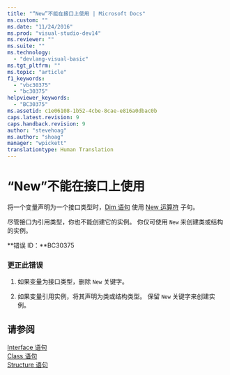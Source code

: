```yaml
---
title: "“New”不能在接口上使用 | Microsoft Docs"
ms.custom: ""
ms.date: "11/24/2016"
ms.prod: "visual-studio-dev14"
ms.reviewer: ""
ms.suite: ""
ms.technology: 
  - "devlang-visual-basic"
ms.tgt_pltfrm: ""
ms.topic: "article"
f1_keywords: 
  - "vbc30375"
  - "bc30375"
helpviewer_keywords: 
  - "BC30375"
ms.assetid: c1e06108-1b52-4cbe-8cae-e816a0dbac0b
caps.latest.revision: 9
caps.handback.revision: 9
author: "stevehoag"
ms.author: "shoag"
manager: "wpickett"
translationtype: Human Translation
---
```

# “New”不能在接口上使用
将一个变量声明为一个接口类型时，[Dim 语句](../../visual-basic/language-reference/statements/dim-statement.md) 使用 [New 运算符](../../visual-basic/language-reference/operators/new-operator.md) 子句。  
  
 尽管接口为引用类型，你也不能创建它的实例。 你仅可使用 `New` 来创建类或结构的实例。  
  
 **错误 ID：**BC30375  
  
### 更正此错误  
  
1.  如果变量为接口类型，删除 `New` 关键字。  
  
2.  如果变量引用实例，将其声明为类或结构类型。 保留 `New` 关键字来创建实例。  
  
## 请参阅  
 [Interface 语句](../../visual-basic/language-reference/statements/interface-statement.md)   
 [Class 语句](../../visual-basic/language-reference/statements/class-statement.md)   
 [Structure 语句](../../visual-basic/language-reference/statements/structure-statement.md)